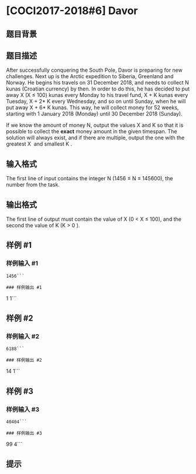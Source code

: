 # [COCI2017-2018#6] Davor

## 题目背景



## 题目描述

After successfully conquering the South Pole, Davor is preparing for new challenges. Next up is the Arctic expedition to Siberia, Greenland and Norway. He begins his travels on 31 December 2018, and needs to collect ​N kunas (Croatian currency) by then. In order to do this, he has decided to put away ​X (​X ≤ 100) kunas every Monday to his travel fund, ​X + K kunas every Tuesday, ​X + 2* ​K every Wednesday, and so on until Sunday, when he will put away ​X + 6* ​K kunas. This way, he will collect money for 52 weeks, starting with 1 January 2018 (Monday) until 30 December 2018 (Sunday).

If we know the amount of money ​N​, output the values ​X and ​K so that it is possible to collect the ​**exact** money amount in the given timespan. The solution will always exist, and if there are multiple, output the one with the greatest ​X ​ and smallest ​K ​.

## 输入格式

The first line of input contains the integer ​N​ (1456 ≤ ​N​ ≤ 145600), the number from the task.

## 输出格式

The first line of output must contain the value of ​X (​0 < ​X ​≤ 100 ​)​, and the second the value of
K (K ​> 0 ​)​.

## 样例 #1

### 样例输入 #1
```
1456```

### 样例输出 #1

```
1
1```

## 样例 #2

### 样例输入 #2
```
6188```

### 样例输出 #2

```
14
1```

## 样例 #3

### 样例输入 #3
```
40404```

### 样例输出 #3

```
99
4```

## 提示


